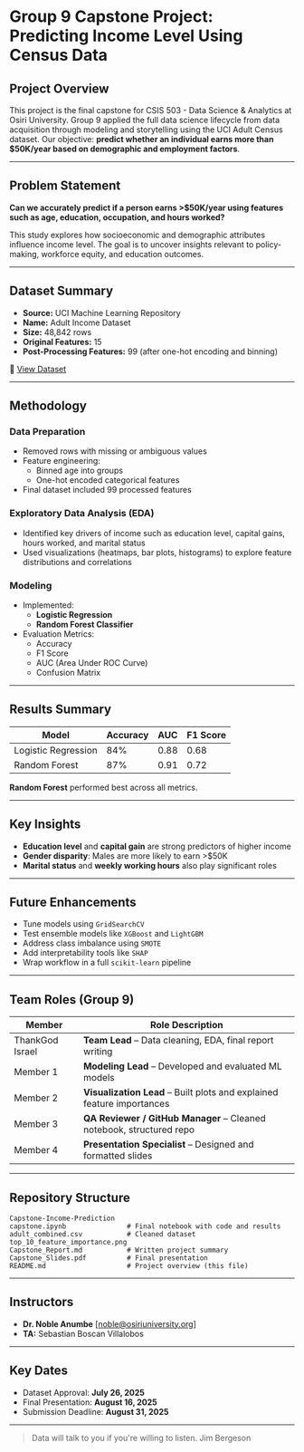 # Group 9 Capstone Project: Predicting Income Level Using Census Data

## Project Overview

This project is the final capstone for CSIS 503 - Data Science & Analytics at Osiri University. Group 9 applied the full data science lifecycle from data acquisition through modeling and storytelling using the UCI Adult Census dataset. Our objective: **predict whether an individual earns more than $50K/year based on demographic and employment factors**.

---

## Problem Statement

**Can we accurately predict if a person earns >$50K/year using features such as age, education, occupation, and hours worked?**

This study explores how socioeconomic and demographic attributes influence income level. The goal is to uncover insights relevant to policy-making, workforce equity, and education outcomes.

---

## Dataset Summary

- **Source:** UCI Machine Learning Repository  
- **Name:** Adult Income Dataset  
- **Size:** 48,842 rows  
- **Original Features:** 15  
- **Post-Processing Features:** 99 (after one-hot encoding and binning)

🔗 [View Dataset](https://archive.ics.uci.edu/ml/datasets/adult)

---

## Methodology

### Data Preparation
- Removed rows with missing or ambiguous values
- Feature engineering:
  - Binned age into groups
  - One-hot encoded categorical features
- Final dataset included 99 processed features

### Exploratory Data Analysis (EDA)
- Identified key drivers of income such as education level, capital gains, hours worked, and marital status
- Used visualizations (heatmaps, bar plots, histograms) to explore feature distributions and correlations

### Modeling
- Implemented:
  - **Logistic Regression**
  - **Random Forest Classifier**
- Evaluation Metrics:
  - Accuracy
  - F1 Score
  - AUC (Area Under ROC Curve)
  - Confusion Matrix

---

## Results Summary

| Model                | Accuracy | AUC    | F1 Score |
|---------------------|----------|--------|----------|
| Logistic Regression | 84%      | 0.88   | 0.68     |
| Random Forest       | 87%      | 0.91   | 0.72     |

**Random Forest** performed best across all metrics.

---

## Key Insights

- **Education level** and **capital gain** are strong predictors of higher income
- **Gender disparity**: Males are more likely to earn >$50K
- **Marital status** and **weekly working hours** also play significant roles

---

## Future Enhancements

- Tune models using `GridSearchCV`
- Test ensemble models like `XGBoost` and `LightGBM`
- Address class imbalance using `SMOTE`
- Add interpretability tools like `SHAP`
- Wrap workflow in a full `scikit-learn` pipeline

---

## Team Roles (Group 9)

| Member               | Role Description                                                  |
|----------------------|--------------------------------------------------------------------|
| ThankGod Israel      | **Team Lead** – Data cleaning, EDA, final report writing           |
| Member 1             | **Modeling Lead** – Developed and evaluated ML models             |
| Member 2             | **Visualization Lead** – Built plots and explained feature importances |
| Member 3             | **QA Reviewer / GitHub Manager** – Cleaned notebook, structured repo |
| Member 4             | **Presentation Specialist** – Designed and formatted slides        |

---

## Repository Structure

```
Capstone-Income-Prediction
capstone.ipynb               # Final notebook with code and results
adult_combined.csv           # Cleaned dataset
top_10_feature_importance.png
Capstone_Report.md           # Written project summary
Capstone_Slides.pdf          # Final presentation
README.md                    # Project overview (this file)
```

---

## Instructors

- **Dr. Noble Anumbe** [noble@osiriuniversity.org]
- **TA:** Sebastian Boscan Villalobos

---

## Key Dates

- Dataset Approval: **July 26, 2025**  
- Final Presentation: **August 16, 2025**  
- Submission Deadline: **August 31, 2025**

---

> Data will talk to you if you're willing to listen. Jim Bergeson
